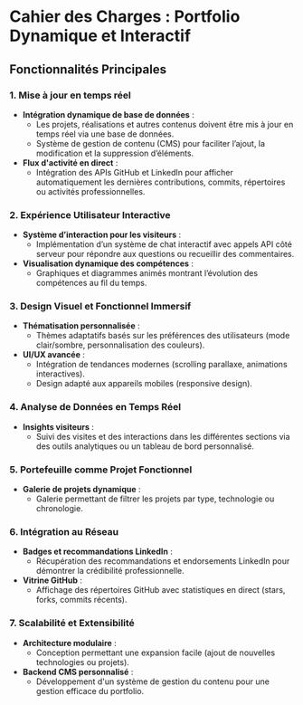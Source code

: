 # Cahier des Charges : Portfolio Dynamique et Interactif

## **Fonctionnalités Principales**

### 1. Mise à jour en temps réel
- **Intégration dynamique de base de données** :
  - Les projets, réalisations et autres contenus doivent être mis à jour en temps réel via une base de données.
  - Système de gestion de contenu (CMS) pour faciliter l’ajout, la modification et la suppression d’éléments.
- **Flux d'activité en direct** :
  - Intégration des APIs GitHub et LinkedIn pour afficher automatiquement les dernières contributions, commits, répertoires ou activités professionnelles.

### 2. Expérience Utilisateur Interactive
- **Système d’interaction pour les visiteurs** :
  - Implémentation d’un système de chat interactif avec appels API côté serveur pour répondre aux questions ou recueillir des commentaires.
- **Visualisation dynamique des compétences** :
  - Graphiques et diagrammes animés montrant l’évolution des compétences au fil du temps.

### 3. Design Visuel et Fonctionnel Immersif
- **Thématisation personnalisée** :
  - Thèmes adaptatifs basés sur les préférences des utilisateurs (mode clair/sombre, personnalisation des couleurs).
- **UI/UX avancée** :
  - Intégration de tendances modernes (scrolling parallaxe, animations interactives).
  - Design adapté aux appareils mobiles (responsive design).

### 4. Analyse de Données en Temps Réel
- **Insights visiteurs** :
  - Suivi des visites et des interactions dans les différentes sections via des outils analytiques ou un tableau de bord personnalisé.

### 5. Portefeuille comme Projet Fonctionnel
- **Galerie de projets dynamique** :
  - Galerie permettant de filtrer les projets par type, technologie ou chronologie.

### 6. Intégration au Réseau
- **Badges et recommandations LinkedIn** :
  - Récupération des recommandations et endorsements LinkedIn pour démontrer la crédibilité professionnelle.
- **Vitrine GitHub** :
  - Affichage des répertoires GitHub avec statistiques en direct (stars, forks, commits récents).

### 7. Scalabilité et Extensibilité
- **Architecture modulaire** :
  - Conception permettant une expansion facile (ajout de nouvelles technologies ou projets).
- **Backend CMS personnalisé** :
  - Développement d'un système de gestion du contenu pour une gestion efficace du portfolio.

